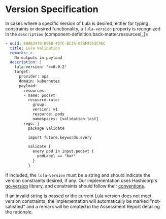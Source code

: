# Version Specification
In cases where a specific version of Lula is desired, either for typing constraints or desired functionality, a `lula-version` property is recognized in the `description` (component-definition.back-matter.resources[_]):
```yaml
- uuid: 88AB3470-B96B-4D7C-BC36-02BF9563C46C
  title: Lula Validation
  remarks: >-
    No outputs in payload
  description: |
    lula-version: ">=0.0.2"
    target:
      provider: opa
      domain: kubernetes
      payload:
        resources:
        - name: podsvt
          resource-rule:
            group:
            version: v1
            resource: pods
            namespaces: [validation-test]
        rego: |                                   
          package validate

          import future.keywords.every

          validate { 
            every pod in input.podsvt {
              podLabel == "bar"
            }
          }
```

If included, the `lula-version` must be a string and should indicate the version constraints desired, if any. Our implementation uses Hashicorp's [go-version](https://pkg.go.dev/github.com/hashicorp/go-version) library, and constraints should follow their [conventions](https://developer.hashicorp.com/terraform/language/expressions/version-constraints). 

If an invalid string is passed or the current Lula version does not meet version constraints, the implementation will automatically be marked "not-satisfied" and a remark will be created in the Assessment Report detailing the rationale.